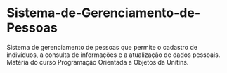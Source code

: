 # Sistema-de-Gerenciamento-de-Pessoas
Sistema de gerenciamento de pessoas que permite o cadastro de indivíduos, a consulta de informações e a atualização de dados pessoais. Matéria do curso Programação Orientada a Objetos da Unitins.
